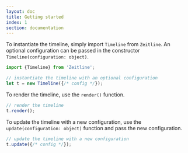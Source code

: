 ```yaml
---
layout: doc
title: Getting started
index: 1
section: documentation
---
```


To instantiate the timeline, simply import `Timeline` from `Zeitline`.
An optional configuration can be passed in the constructor `Timeline(configuration: object)`.

```js
import {Timeline} from 'Zeitline';

// instantiate the timeline with an optional configuration
let t = new Timeline({/* config */});
```

To render the timeline, use the `render()` function.

```js
// render the timeline
t.render();
```

To update the timeline with a new configuration, use the `update(configuration: object)` function
and pass the new configuration.

```js
// update the timeline with a new configuration
t.update({/* config */});
```
